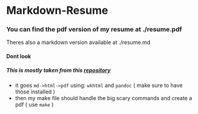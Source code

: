 # Markdown-Resume

### You can find the pdf version of my resume at ./resume.pdf
Theres also a markdown version available at ./resume.md

#### Dont look

##### This is mostly taken from this [repository](https://github.com/vidluther/markdown-resume)
- it goes `md->html->pdf` using: `wkhtml` and `pandoc` ( make sure to have those installed )
- then my make file should handle the big scary commands and create a pdf ( use `make` )
